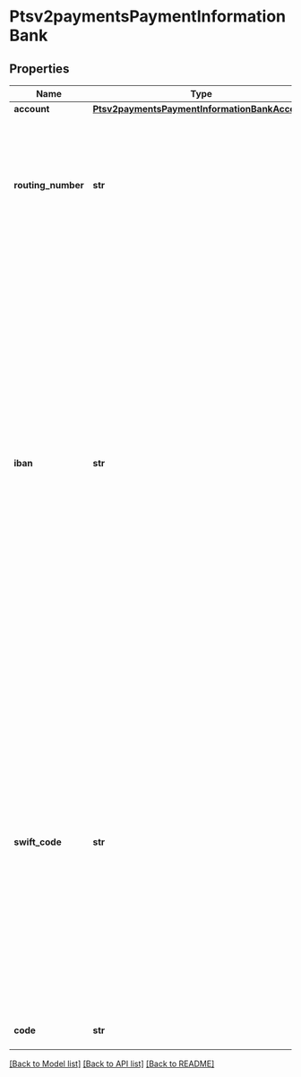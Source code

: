 # Ptsv2paymentsPaymentInformationBank

## Properties
Name | Type | Description | Notes
------------ | ------------- | ------------- | -------------
**account** | [**Ptsv2paymentsPaymentInformationBankAccount**](Ptsv2paymentsPaymentInformationBankAccount.md) |  | [optional] 
**routing_number** | **str** | Bank routing number. This is also called the _transit number_.  For details, see &#x60;ecp_rdfi&#x60; request field description in the [Electronic Check Services Using the SCMP API Guide.](https://apps.cybersource.com/library/documentation/dev_guides/EChecks_SCMP_API/html/)  | [optional] 
**iban** | **str** | International Bank Account Number (IBAN) for the bank account. For some countries you can provide this number instead of the traditional bank account information. You can use this field only when scoring a direct debit transaction.  For all possible values, see the &#x60;bank_iban&#x60; field description in the _Decision Manager Using the SCMP API Developer Guide_ on the [CyberSource Business Center.](https://ebc2.cybersource.com/ebc2/) Click **Decision Manager** &gt; **Documentation** &gt; **Guides** &gt; _Decision Manager Using the SCMP API Developer Guide_ (PDF link).  | [optional] 
**swift_code** | **str** | Bank&#39;s SWIFT code. You can use this field only when scoring a direct debit transaction. Required only for crossborder transactions.  For all possible values, see the &#x60;bank_swiftcode&#x60; field description in the _Decision Manager Using the SCMP API Developer Guide_ on the [CyberSource Business Center.](https://ebc2.cybersource.com/ebc2/) Click **Decision Manager** &gt; **Documentation** &gt; **Guides** &gt; _Decision Manager Using the SCMP API Developer Guide_ (PDF link).  | [optional] 
**code** | **str** | Bank code of the consumer&#39;s account  | [optional] 

[[Back to Model list]](../README.md#documentation-for-models) [[Back to API list]](../README.md#documentation-for-api-endpoints) [[Back to README]](../README.md)


